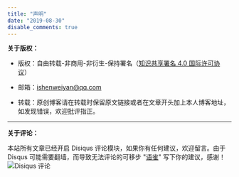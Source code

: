 ```yaml
---
title: "声明"
date: "2019-08-30"
disable_comments: true
---
```


**关于版权：**

- 版权：自由转载-非商用-非衍生-保持署名（[知识共享署名 4.0 国际许可协议](https://creativecommons.org/licenses/by-nc-sa/4.0/)）

- 邮箱：ishenweiyan@qq.com

- 转载：原创博客请在转载时保留原文链接或者在文章开头加上本人博客地址，如发现错误，欢迎批评指正。

***

**关于评论：**

本站所有文章已经开启 Disiqus 评论模块，如果你有任何建议，欢迎留言。由于 Disqus 可能需要翻墙，而导致无法评论的可移步 "[语雀](https://www.yuque.com/shenweiyan)" 写下你的建议，感谢！
![Disiqus 评论](https://shen.bioinit.com/img/disqus.png)
